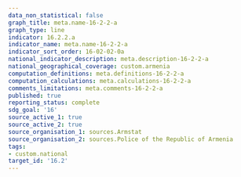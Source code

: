 ```yaml
---
data_non_statistical: false
graph_title: meta.name-16-2-2-a
graph_type: line
indicator: 16.2.2.a
indicator_name: meta.name-16-2-2-a
indicator_sort_order: 16-02-02-0a
national_indicator_description: meta.description-16-2-2-a
national_geographical_coverage: custom.armenia
computation_definitions: meta.definitions-16-2-2-a
computation_calculations: meta.calculations-16-2-2-a
comments_limitations: meta.comments-16-2-2-a
published: true
reporting_status: complete
sdg_goal: '16'
source_active_1: true
source_active_2: true
source_organisation_1: sources.Armstat
source_organisation_2: sources.Police of the Republic of Armenia
tags:
- custom.national
target_id: '16.2'
---
```

